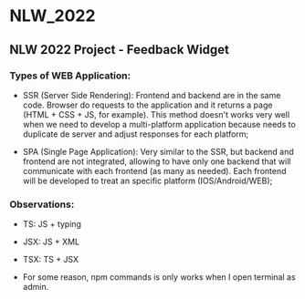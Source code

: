 # NLW_2022

## NLW 2022 Project - Feedback Widget

### Types of WEB Application:

- SSR (Server Side Rendering): Frontend and backend are in the same code. Browser do requests to the application and it returns a page (HTML + CSS + JS, for example). This method doesn't works very well when we need to develop a multi-platform application because needs to duplicate de server and adjust responses for each platform;

- SPA (Single Page Application): Very similar to the SSR, but backend and frontend are not integrated, allowing to have only one backend that will communicate with each frontend (as many as needed). Each frontend will be developed to treat an specific platform (IOS/Android/WEB);

### Observations:

- TS: JS + typing
- JSX: JS + XML
- TSX: TS + JSX

- For some reason, npm commands is only works when I open terminal as admin.
